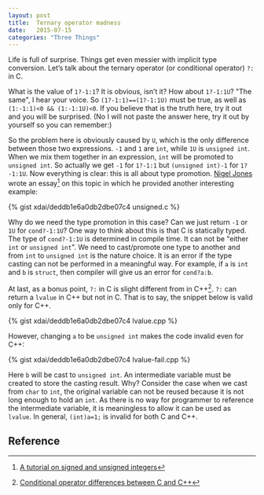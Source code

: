```yaml
---
layout: post
title:  Ternary operator madness
date:   2015-07-15
categories: "Three Things"
---
```


Life is full of surprise. Things get even messier with implicit type
conversion. Let’s talk about the ternary operator (or conditional
operator) `?:` in C.

What is the value of `1?-1:1`? It is obvious, isn’t it? How about
`1?-1:1U`? "The same", I hear your voice. So `(1?-1:1)==(1?-1:1U)`
must be true, as well as `(1:-1:1)<0 && (1:-1:1U)<0`. If you believe
that is the truth here, try it out and you will be surprised. (No I
will not paste the answer here, try it out by yourself so you can
remember:)

So the problem here is obviously caused by `U`, which is the only
difference between those two expressions. `-1` and `1` are `int`,
while `1U` is `unsigned int`. When we mix them together in an
expression, `int` will be promoted to `unsigned int`. So actually we
get `-1` for `1?-1:1` but `(unsigned int)-1` for `1?-1:1U`. Now
everything is clear: this is all about type
promotion. [Nigel Jones](http://embeddedgurus.com/embedded-systems-bloggers/nigel-jones/)
wrote an essay[^1] on this topic in which he provided another
interesting example:

{% gist xdai/deddb1e6a0db2dbe07c4 unsigned.c %}

Why do we need the type promotion in this case? Can we just return
`-1` or `1U` for `cond?-1:1U`? One way to think about this is that C
is statically typed. The type of `cond?-1:1U` is determined in compile
time. It can not be "either `int` or `unsigned int`". We need to
cast/promote one type to another and from `int` to `unsigned int` is
the nature choice. It is an error if the type casting can not be
performed in a meaningful way. For example, if `a` is `int` and `b` is
`struct`, then compiler will give us an error for `cond?a:b`.

At last, as a bonus point, `?:` in C is slight different from in
C++[^2]. `?:` can return a `lvalue` in C++ but not in C. That is to
say, the snippet below is valid only for C++.

{% gist xdai/deddb1e6a0db2dbe07c4 lvalue.cpp %}

However, changing `a` to be `unsigned int` makes the code invalid even
for C++:

{% gist xdai/deddb1e6a0db2dbe07c4 lvalue-fail.cpp %}

Here `b` will be cast to `unsigned int`. An intermediate variable must
be created to store the casting result. Why? Consider the case when we
cast from `char` to `int`, the original variable can not be reused
because it is not long enough to hold an `int`. As there is no way for
programmer to reference the intermediate variable, it is meaningless
to allow it can be used as `lvalue`. In general, `(int)a=1;` is
invalid for both C and C++.

## Reference
[^1]: [A tutorial on signed and unsigned integers](http://embeddedgurus.com/stack-overflow/2009/08/a-tutorial-on-signed-and-unsigned-integers/)
[^2]: [Conditional operator differences between C and C++](http://stackoverflow.com/questions/1082655/conditional-operator-differences-between-c-and-c)

